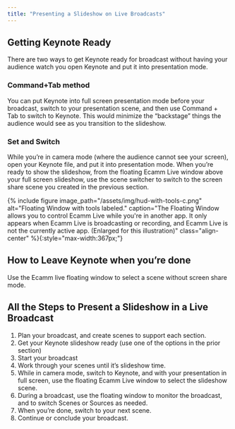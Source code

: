 ```yaml
---
title: "Presenting a Slideshow on Live Broadcasts"
---
```


## Getting Keynote Ready

There are two ways to get Keynote ready for broadcast without having your audience watch you open Keynote and put it into presentation mode.

### Command+Tab method

You can put Keynote into full screen presentation mode before your broadcast, switch to your presentation scene, and then use Command + Tab to switch to Keynote. This would minimize the “backstage” things the audience would see as you transition to the slideshow.

### Set and Switch

While you’re in camera mode (where the audience cannot see your screen), open your Keynote file, and put it into presentation mode. When you’re ready to show the slideshow, from the floating Ecamm Live window above your full screen slideshow, use the scene switcher to switch to the screen share scene you created in the previous section.

{% include figure image_path="/assets/img/hud-with-tools-c.png" alt="Floating Window with tools labeled." caption="The Floating Window allows you to control Ecamm Live while you're in another app. It only appears when Ecamm Live is broadcasting or recording, and Ecamm Live is not the currently active app. (Enlarged for this illustration)" class="align-center" %}{:style="max-width:367px;"}

## How to Leave Keynote when you’re done

Use the Ecamm live floating window to select a scene without screen share mode.

## All the Steps to Present a Slideshow in a Live Broadcast

1. Plan your broadcast, and create scenes to support each section.
1. Get your Keynote slideshow ready (use one of the options in the prior section)
1. Start your broadcast
1. Work through your scenes until it’s slideshow time.
1. While in camera mode, switch to Keynote, and with your presentation in full screen, use the floating Ecamm Live window to select the slideshow scene.
1. During a broadcast, use the floating window to monitor the broadcast, and to switch Scenes or Sources as needed.
1. When you’re done, switch to your next scene.
1. Continue or conclude your broadcast.
